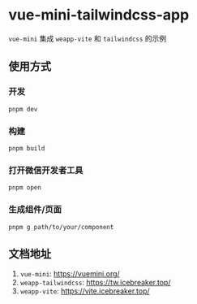 # vue-mini-tailwindcss-app

`vue-mini` 集成 `weapp-vite` 和 `tailwindcss` 的示例

## 使用方式

### 开发

`pnpm dev`

### 构建

`pnpm build`

### 打开微信开发者工具

`pnpm open`

### 生成组件/页面

`pnpm g path/to/your/component`

## 文档地址

1. `vue-mini`: https://vuemini.org/
2. `weapp-tailwindcss`: https://tw.icebreaker.top/
3. `weapp-vite`: https://vite.icebreaker.top/
